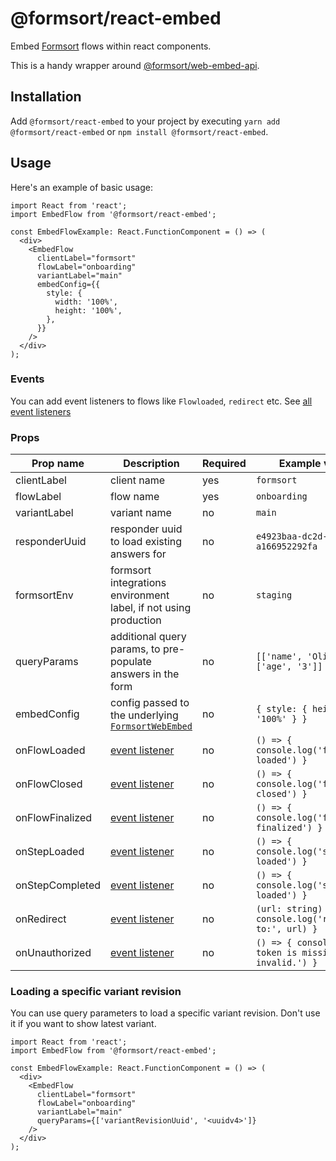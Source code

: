 # @formsort/react-embed

Embed [Formsort](https://formsort.com) flows within react components.

This is a handy wrapper around [@formsort/web-embed-api](https://github.com/formsort/oss/tree/master/packages/web-embed-api).

## Installation

Add `@formsort/react-embed` to your project by executing `yarn add @formsort/react-embed` or `npm install @formsort/react-embed`.

## Usage

Here's an example of basic usage:

```tsx
import React from 'react';
import EmbedFlow from '@formsort/react-embed';

const EmbedFlowExample: React.FunctionComponent = () => (
  <div>
    <EmbedFlow
      clientLabel="formsort"
      flowLabel="onboarding"
      variantLabel="main"
      embedConfig={{
        style: {
          width: '100%',
          height: '100%',
        },
      }}
    />
  </div>
);
```

### Events

You can add event listeners to flows like `Flowloaded`, `redirect` etc. See [all event listeners](https://github.com/formsort/oss/tree/master/packages/web-embed-api#event-listeners)

### Props

| Prop name     | Description                                                                                                  | Required | Example values                                             |
| ------------- | ------------------------------------------------------------------------------------------------------------ | -------- | ---------------------------------------------------------- |
| clientLabel   | client name                                                                                                  | yes      | `formsort`                                                 |
| flowLabel     | flow name                                                                                                    | yes      | `onboarding`                                               |
| variantLabel  | variant name                                                                                                 | no       | `main`                                                     |
| responderUuid | responder uuid to load existing answers for                                                                  | no       | `e4923baa-dc2d-4555-813c-a166952292fa`                     |
| formsortEnv   | formsort integrations environment label, if not using production                                             | no       | `staging`                                                  |
| queryParams   | additional query params, to pre-populate answers in the form                                                 | no       | `[['name', 'Olivia'], ['age', '3']]`                      |
| embedConfig   | config passed to the underlying [`FormsortWebEmbed`](https://github.com/formsort/oss/tree/master/packages/web-embed-api) | no       | `{ style: { height: '100%' } }`                            |
| onFlowLoaded    | [event listener](https://github.com/formsort/oss/tree/master/packages/web-embed-api#flowloaded-answers--key-string-any----void)                          | no       | `() => { console.log('flow loaded') }`                     |
| onFlowClosed    | [event listener](https://github.com/formsort/oss/tree/master/packages/web-embed-api#flowclosed-answers--key-string-any---void)                          | no       | `() => { console.log('flow closed') }`                     |
| onFlowFinalized | [event listener](https://github.com/formsort/oss/tree/master/packages/web-embed-api#flowfinalized-answers--key-string-any---void)                       | no       | `() => { console.log('flow finalized') }`                  |
| onStepLoaded | [event listener](https://github.com/formsort/oss/tree/master/packages/web-embed-api#steploaded-answers--key-string-any---void)                       | no       | `() => { console.log('step loaded') }`                  |
| onStepCompleted | [event listener](https://github.com/formsort/oss/tree/master/packages/web-embed-api#steploaded-answers--key-string-any---void)                       | no       | `() => { console.log('step loaded') }`                  |
| onRedirect      | [event listener](https://github.com/formsort/oss/tree/master/packages/web-embed-api#redirect--url-string-answers--key-string-any-----cancel-boolean---undefined)                            | no       | `(url: string) => { console.log('redirecting to:', url) }` |
| onUnauthorized      | [event listener](https://github.com/formsort/oss/tree/master/packages/web-embed-api#unauthorized---void)                            | no       | `() => { console.log('ID token is missing or invalid.') }` |

### Loading a specific variant revision

You can use query parameters to load a specific variant revision. Don't use it if you want to show latest variant.

```tsx
import React from 'react';
import EmbedFlow from '@formsort/react-embed';

const EmbedFlowExample: React.FunctionComponent = () => (
  <div>
    <EmbedFlow
      clientLabel="formsort"
      flowLabel="onboarding"
      variantLabel="main"
      queryParams={['variantRevisionUuid', '<uuidv4>']}
    />
  </div>
);
```

